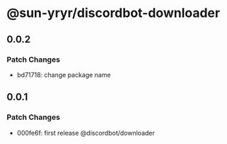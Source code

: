 # @sun-yryr/discordbot-downloader

## 0.0.2

### Patch Changes

- bd71718: change package name

## 0.0.1

### Patch Changes

- 000fe6f: first release @discordbot/downloader
